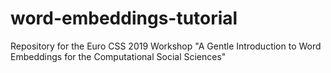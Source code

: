 # word-embeddings-tutorial
Repository for the Euro CSS 2019 Workshop "A Gentle Introduction to Word Embeddings for the Computational Social Sciences"
